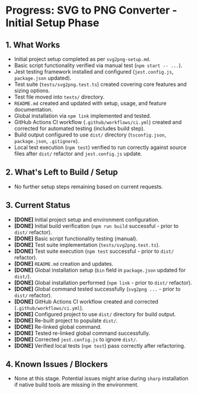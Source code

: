 # Progress: SVG to PNG Converter - Initial Setup Phase

## 1. What Works

- Initial project setup completed as per `svg2png-setup.md`.
- Basic script functionality verified via manual test (`npm start -- ...`).
- Jest testing framework installed and configured (`jest.config.js`, `package.json` updated).
- Test suite (`tests/svg2png.test.ts`) created covering core features and sizing options.
- Test file moved into `tests/` directory.
- `README.md` created and updated with setup, usage, and feature documentation.
- Global installation via `npm link` implemented and tested.
- GitHub Actions CI workflow (`.github/workflows/ci.yml`) created and corrected for automated testing (includes build step).
- Build output configured to use `dist/` directory (`tsconfig.json`, `package.json`, `.gitignore`).
- Local test execution (`npm test`) verified to run correctly against source files after `dist/` refactor and `jest.config.js` update.

## 2. What's Left to Build / Setup

- No further setup steps remaining based on current requests.

## 3. Current Status

- **[DONE]** Initial project setup and environment configuration.
- **[DONE]** Initial build verification (`npm run build` successful - prior to `dist/` refactor).
- **[DONE]** Basic script functionality testing (manual).
- **[DONE]** Test suite implementation (`tests/svg2png.test.ts`).
- **[DONE]** Test suite execution (`npm test` successful - prior to `dist/` refactor).
- **[DONE]** `README.md` creation and updates.
- **[DONE]** Global installation setup (`bin` field in `package.json` updated for `dist/`).
- **[DONE]** Global installation performed (`npm link` - prior to `dist/` refactor).
- **[DONE]** Global command tested successfully (`svg2png ...` - prior to `dist/` refactor).
- **[DONE]** GitHub Actions CI workflow created and corrected (`.github/workflows/ci.yml`).
- **[DONE]** Configured project to use `dist/` directory for build output.
- **[DONE]** Re-built project to populate `dist/`.
- **[DONE]** Re-linked global command.
- **[DONE]** Tested re-linked global command successfully.
- **[DONE]** Corrected `jest.config.js` to ignore `dist/`.
- **[DONE]** Verified local tests (`npm test`) pass correctly after refactoring.

## 4. Known Issues / Blockers

- None at this stage. Potential issues might arise during `sharp` installation if native build tools are missing in the environment.
